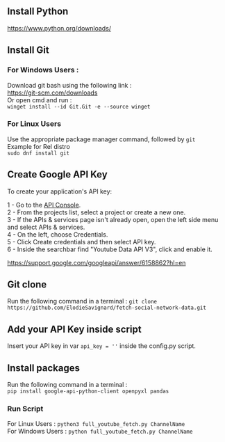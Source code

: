 ## Install Python
https://www.python.org/downloads/ 

## Install Git
### For Windows Users :
Download git bash using the following link : \
https://git-scm.com/downloads \
Or open cmd and run : \
`winget install --id Git.Git -e --source winget` 
### For Linux Users
Use the appropriate package manager command, followed by `git` \
Example for Rel distro \
`sudo dnf install git`

## Create Google API Key

To create your application's API key:

1 - Go to the [API Console](https://console.cloud.google.com/welcome?project=scrapcomplo).\
2 - From the projects list, select a project or create a new one.\
3 - If the APIs & services page isn't already open, open the left side menu and select APIs & services.\
4 - On the left, choose Credentials.\
5 - Click Create credentials and then select API key. \
6 - Inside the searchbar find "Youtube Data API V3", click and enable it.

https://support.google.com/googleapi/answer/6158862?hl=en 

## Git clone
Run the following command in a terminal :
`git clone https://github.com/ElodieSavignard/fetch-social-network-data.git`

## Add your API Key inside script

Insert your API key in var `api_key = ''` inside the config.py script. 

## Install packages
Run the following command in a terminal :\
```pip install google-api-python-client openpyxl pandas``` 


### Run Script
For Linux Users :
`python3 full_youtube_fetch.py ChannelName` \
For Windows Users :
`python full_youtube_fetch.py ChannelName`

